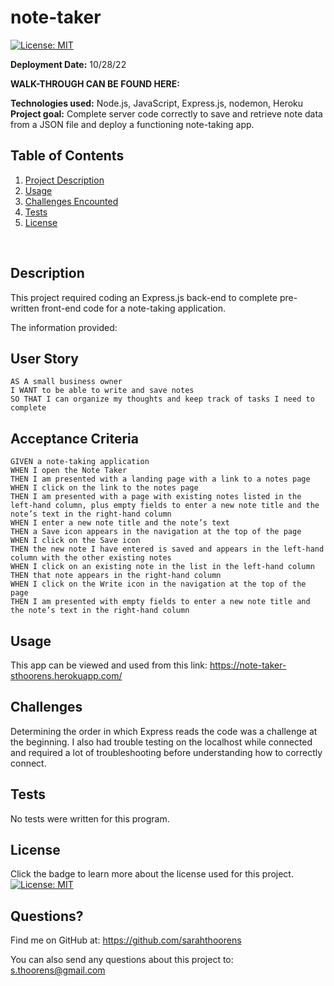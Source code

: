 # note-taker

[![License: MIT](https://img.shields.io/badge/License-MIT-yellow.svg)](https://opensource.org/licenses/MIT)

  **Deployment Date:**  10/28/22
  
  **WALK-THROUGH CAN BE FOUND HERE:** <br>
  
  **Technologies used:**  Node.js, JavaScript, Express.js, nodemon, Heroku<br>
  **Project goal:**  Complete server code correctly to save and retrieve note data from a JSON file and deploy a functioning note-taking app. <br>


  ## Table of Contents
  1. [Project Description](#Description)
  2. [Usage](#Usage)
  3. [Challenges Encounted](#Challenges)
  4. [Tests](#Tests)
  5. [License](#License)
  <br>
  
  ## Description

This project required coding an Express.js back-end to complete pre-written front-end code for a note-taking application. 

The information provided:

## User Story

```
AS A small business owner
I WANT to be able to write and save notes
SO THAT I can organize my thoughts and keep track of tasks I need to complete
```


## Acceptance Criteria

```
GIVEN a note-taking application
WHEN I open the Note Taker
THEN I am presented with a landing page with a link to a notes page
WHEN I click on the link to the notes page
THEN I am presented with a page with existing notes listed in the left-hand column, plus empty fields to enter a new note title and the note’s text in the right-hand column
WHEN I enter a new note title and the note’s text
THEN a Save icon appears in the navigation at the top of the page
WHEN I click on the Save icon
THEN the new note I have entered is saved and appears in the left-hand column with the other existing notes
WHEN I click on an existing note in the list in the left-hand column
THEN that note appears in the right-hand column
WHEN I click on the Write icon in the navigation at the top of the page
THEN I am presented with empty fields to enter a new note title and the note’s text in the right-hand column
```

## Usage 
 
  This app can be viewed and used from this link: 
 https://note-taker-sthoorens.herokuapp.com/

  ## Challenges
 
 Determining the order in which Express reads the code was a challenge at the beginning. I also had trouble testing on the localhost while connected and required a lot of troubleshooting before understanding how to correctly connect.

  ## Tests

  No tests were written for this program.

  ## License

  Click the badge to learn more about the license used for this project.
  <br>[![License: MIT](https://img.shields.io/badge/License-MIT-yellow.svg)](https://opensource.org/licenses/MIT)

  ## Questions?

  Find me on GitHub at: https://github.com/sarahthoorens

  You can also send any questions about this project to: s.thoorens@gmail.com


